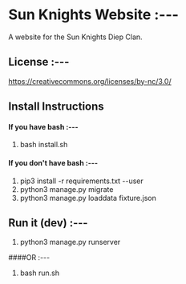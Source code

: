 
# Sun Knights Website :---

A website for the Sun Knights Diep Clan.


## License :---

https://creativecommons.org/licenses/by-nc/3.0/

## Install Instructions

#### If you have bash :---

  1. bash install.sh

#### If you don't have bash :---

  1. pip3 install -r requirements.txt --user
  2. python3 manage.py migrate
  3. python3 manage.py loaddata fixture.json
  
  
## Run it (dev) :---

  1. python3 manage.py runserver
  
####OR :---

  1. bash run.sh
